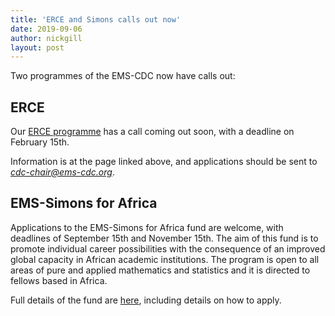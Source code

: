 ```yaml
---
title: 'ERCE and Simons calls out now'
date: 2019-09-06
author: nickgill
layout: post
---
```


Two programmes of the EMS-CDC now have calls out:

## ERCE

Our <a href = "https://nickpgill.github.io/emscdc/erce">ERCE programme</a> has a call coming out soon, with a deadline on February 15th.

Information is at the page linked above, and applications should be sent to *cdc-chair@ems-cdc.org*.

## EMS-Simons for Africa

Applications to the EMS-Simons for Africa fund are welcome, with deadlines of September 15th and November 15th. The aim of this fund is to promote individual career possibilities with the consequence of an improved global capacity in African academic institutions. The program is open to all areas of pure and applied mathematics and statistics and it is directed to fellows based in Africa.


Full details of the fund are <a href = "https://euro-math-soc.eu/ems-simons-africa">here</a>, including details on how to apply.
